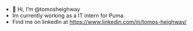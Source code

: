 - 👋 Hi, I’m @tomosheighway
- Im currently working as a IT intern for Puma. 
- Find me on linkedIn at https://www.linkedin.com/in/tomos-heighway/

<!---
tomosheighway/tomosheighway is a ✨ special ✨ repository because its `README.md` (this file) appears on your GitHub profile.
You can click the Preview link to take a look at your changes.
--->
